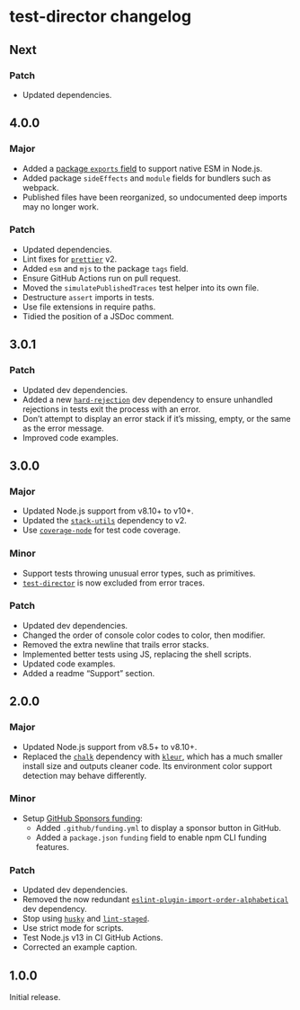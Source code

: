 # test-director changelog

## Next

### Patch

- Updated dependencies.

## 4.0.0

### Major

- Added a [package `exports` field](https://nodejs.org/api/esm.html#esm_package_exports) to support native ESM in Node.js.
- Added package `sideEffects` and `module` fields for bundlers such as webpack.
- Published files have been reorganized, so undocumented deep imports may no longer work.

### Patch

- Updated dependencies.
- Lint fixes for [`prettier`](https://npm.im/prettier) v2.
- Added `esm` and `mjs` to the package `tags` field.
- Ensure GitHub Actions run on pull request.
- Moved the `simulatePublishedTraces` test helper into its own file.
- Destructure `assert` imports in tests.
- Use file extensions in require paths.
- Tidied the position of a JSDoc comment.

## 3.0.1

### Patch

- Updated dev dependencies.
- Added a new [`hard-rejection`](https://npm.im/hard-rejection) dev dependency to ensure unhandled rejections in tests exit the process with an error.
- Don’t attempt to display an error stack if it’s missing, empty, or the same as the error message.
- Improved code examples.

## 3.0.0

### Major

- Updated Node.js support from v8.10+ to v10+.
- Updated the [`stack-utils`](https://npm.im/stack-utils) dependency to v2.
- Use [`coverage-node`](https://npm.im/coverage-node) for test code coverage.

### Minor

- Support tests throwing unusual error types, such as primitives.
- [`test-director`](https://npm.im/test-director) is now excluded from error traces.

### Patch

- Updated dev dependencies.
- Changed the order of console color codes to color, then modifier.
- Removed the extra newline that trails error stacks.
- Implemented better tests using JS, replacing the shell scripts.
- Updated code examples.
- Added a readme “Support” section.

## 2.0.0

### Major

- Updated Node.js support from v8.5+ to v8.10+.
- Replaced the [`chalk`](https://npm.im/chalk) dependency with [`kleur`](https://npm.im/kleur), which has a much smaller install size and outputs cleaner code. Its environment color support detection may behave differently.

### Minor

- Setup [GitHub Sponsors funding](https://github.com/sponsors/jaydenseric):
  - Added `.github/funding.yml` to display a sponsor button in GitHub.
  - Added a `package.json` `funding` field to enable npm CLI funding features.

### Patch

- Updated dev dependencies.
- Removed the now redundant [`eslint-plugin-import-order-alphabetical`](https://npm.im/eslint-plugin-import-order-alphabetical) dev dependency.
- Stop using [`husky`](https://npm.im/husky) and [`lint-staged`](https://npm.im/lint-staged).
- Use strict mode for scripts.
- Test Node.js v13 in CI GitHub Actions.
- Corrected an example caption.

## 1.0.0

Initial release.
